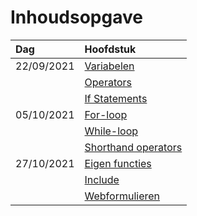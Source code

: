 # Inhoudsopgave

| Dag        | Hoofdstuk                                                               |
|:---------- |:----------------------------------------------------------------------- |
| 22/09/2021 | [Variabelen](week38/PHP-2021-09-22-H.md#Variabelen)                     |
|            | [Operators](week38/PHP-2021-09-22-H.md#Operators)                       |
|            | [If Statements](week38/PHP-2021-09-22-H.md#If%20Statements)             |
| 05/10/2021 | [For-loop](week40/PHP-2021-10-05-W.md#For-loop)                         |
|            | [While-loop](week40/PHP-2021-10-05-W.md#While-loop)                     |
|            | [Shorthand operators](week40/PHP-2021-10-05-W.md#Shorthand%20operators) |
| 27/10/2021 | [Eigen functies](week43/PHP-2021-10-28-H.md#Eigen%20functies)           |
|            | [Include](week43/PHP-2021-10-28-H.md#Include)                           |
|            | [Webformulieren](week43/PHP-2021-10-28-H.md#Webformulieren)             |
